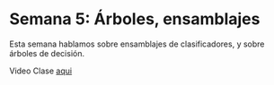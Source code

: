 # Semana 5: Árboles, ensamblajes

Esta semana hablamos sobre ensamblajes de clasificadores, y sobre árboles de decisión. 

Video Clase [aqui]()
